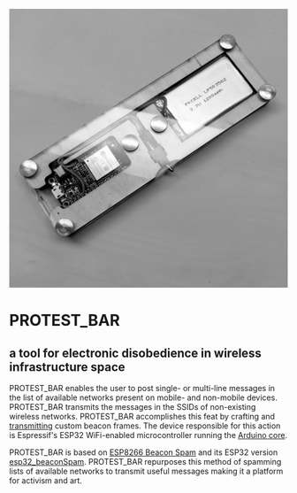 ![alt text](https://raw.githubusercontent.com/giantmolecules/PROTEST_BAR/master/MEDIA/IMG_3084.jpg)

# PROTEST_BAR

## a tool for electronic disobedience in wireless infrastructure space

PROTEST_BAR enables the user to post single- or multi-line messages in the list of available networks present on mobile- and non-mobile devices. PROTEST_BAR transmits the messages in the SSIDs of non-existing wireless networks. PROTEST_BAR accomplishes this feat by crafting and [transmitting](https://docs.espressif.com/projects/esp-idf/en/latest/api-guides/wifi.html#preconditions-of-using-esp-wifi-80211-tx) custom beacon frames. The device responsible for this action is Espressif's ESP32 WiFi-enabled microcontroller running the [Arduino core](https://github.com/espressif/arduino-esp32/tree/master/libraries/WiFi/examples).

PROTEST_BAR is based on [ESP8266 Beacon Spam](https://github.com/spacehuhn/esp8266_beaconSpam) and its ESP32 version [esp32_beaconSpam](https://github.com/Tnze/esp32_beaconSpam). PROTEST_BAR repurposes this method of spamming lists of available networks to transmit useful messages making it a platform for activism and art.
